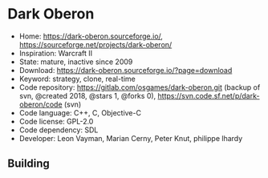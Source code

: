 # Dark Oberon

- Home: https://dark-oberon.sourceforge.io/, https://sourceforge.net/projects/dark-oberon/
- Inspiration: Warcraft II
- State: mature, inactive since 2009
- Download: https://dark-oberon.sourceforge.io/?page=download
- Keyword: strategy, clone, real-time
- Code repository: https://gitlab.com/osgames/dark-oberon.git (backup of svn, @created 2018, @stars 1, @forks 0), https://svn.code.sf.net/p/dark-oberon/code (svn)
- Code language: C++, C, Objective-C
- Code license: GPL-2.0
- Code dependency: SDL
- Developer: Leon Vayman, Marian Cerny, Peter Knut, philippe lhardy

## Building
